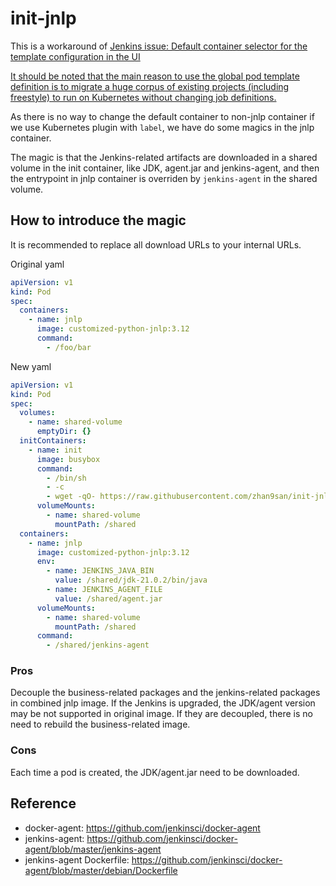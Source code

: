 # init-jnlp

This is a workaround of [Jenkins issue: Default container selector for the template configuration in the UI](https://issues.jenkins.io/browse/JENKINS-64778)

[It should be noted that the main reason to use the global pod template definition is to migrate a huge corpus of existing projects (including freestyle) to run on Kubernetes without changing job definitions.](https://plugins.jenkins.io/kubernetes/#plugin-content-using-a-label)

As there is no way to change the default container to non-jnlp container if we
use Kubernetes plugin with `label`, we have do some magics in the jnlp
container.

The magic is that the Jenkins-related artifacts are downloaded in a shared
volume in the init container, like JDK, agent.jar and jenkins-agent, and then the
entrypoint in jnlp container is overriden by `jenkins-agent` in the shared
volume.

## How to introduce the magic

It is recommended to replace all download URLs to your internal URLs.

Original yaml

```yaml
apiVersion: v1
kind: Pod
spec:
  containers:
    - name: jnlp
      image: customized-python-jnlp:3.12
      command:
        - /foo/bar
```

New yaml

```yaml
apiVersion: v1
kind: Pod
spec:
  volumes:
    - name: shared-volume
      emptyDir: {}
  initContainers:
    - name: init
      image: busybox
      command:
        - /bin/sh
        - -c
        - wget -qO- https://raw.githubusercontent.com/zhan9san/init-jnlp/main/init-jnlp | sh
      volumeMounts:
        - name: shared-volume
          mountPath: /shared
  containers:
    - name: jnlp
      image: customized-python-jnlp:3.12
      env:
        - name: JENKINS_JAVA_BIN
          value: /shared/jdk-21.0.2/bin/java
        - name: JENKINS_AGENT_FILE
          value: /shared/agent.jar
      volumeMounts:
        - name: shared-volume
          mountPath: /shared
      command:
        - /shared/jenkins-agent
```

### Pros

Decouple the business-related packages and the jenkins-related packages in
combined jnlp image.
If the Jenkins is upgraded, the JDK/agent version may be not supported in
original image. If they are decoupled, there is no need to rebuild the
business-related image.

### Cons

Each time a pod is created, the JDK/agent.jar need to be downloaded.

## Reference

* docker-agent: https://github.com/jenkinsci/docker-agent
* jenkins-agent: https://github.com/jenkinsci/docker-agent/blob/master/jenkins-agent
* jenkins-agent Dockerfile: https://github.com/jenkinsci/docker-agent/blob/master/debian/Dockerfile
